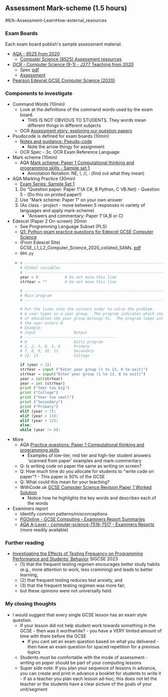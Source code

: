 Assessment Mark-scheme (1.5 hours)
-----------------------

#6/b-Assessment-LearnHow-external_resources

### Exam Boards

Each exam board publish's sample assessment material.

* [AQA - 8525 from 2020](https://www.aqa.org.uk/subjects/computer-science-and-it/gcse/computer-science-8525)
    * [Computer Science (8525) Assessment resources](https://www.aqa.org.uk/subjects/computer-science-and-it/gcse/computer-science-8525/assessment-resources)
* [OCR - Computer Science (9-1) - J277 Teaching from 2020](https://www.ocr.org.uk/qualifications/gcse/computer-science-j277-from-2020/)
    * Spec [pdf](https://www.ocr.org.uk/Images/558027-specification-gcse-computer-science-j277.pdf)
    * [Assessment](https://www.ocr.org.uk/qualifications/gcse/computer-science-j277-from-2020/assessment/)
* [Pearson Edexcel GCSE Computer Science (2020)](https://qualifications.pearson.com/en/qualifications/edexcel-gcses/computer-science-2020.coursematerials.html)


### Components to investigate

* Command Words (10min)
    * Look at the definitions of the command words used by the exam board.
        * THIS IS NOT OBVIOUS TO STUDENTS. They words mean different things in different subjects
    * OCR [Assessment story: exploring our question papers](https://www.ocr.org.uk/Images/562109-assessment-story-exploring-our-question-papers.pdf)
* Psudocode is defined for exam boards (10min)
    * [Notes and guidance: Pseudo-code](https://filestore.aqa.org.uk/resources/computing/AQA-8525-NG-PC.PDF)
        * Note the arrow thingy for assignment
    * OCR Spec - 3c. OCR Exam Reference Language
* Mark scheme (10min)
    * AQA [Mark scheme: Paper 1 Computational thinking and programming skills - Sample set 1](https://filestore.aqa.org.uk/resources/computing/AQA-85251-SMS-S1.PDF)
        * Annotation Notation: NE, I, //, : (find out what they mean)
* AQA Marking Practice (30min)
    * [Exam Series: Sample Set 1](https://www.aqa.org.uk/subjects/computer-science-and-it/gcse/computer-science-8525/assessment-resources?num_ranks=200&f.Exam+series%7CW=Sample+set+1&sort=date)
    1. Do "Question paper: Paper 1"(A C#, B Python, C VB.Net) - Question 5 - (Do this on printed paper!)
    2. Use "Mark scheme: Paper 1" on your own answer
    3. (As class - project - move between 5 responses in variety of languages and apply mark-scheme)
        * "Answers and commentary: Paper 1"(A,B or C)
* Edexcel (Paper 2 On-screen) 20min
    * See Programming Language Subset (PLS)
    * [Q1: Python exam practice questions for Edexcel GCSE Computer Science](https://blog.withcode.uk/2022/03/q1-python-exam-practice-questions-for-edexcel-gcse-computer-science/)
    * (From Edexcel Site) GCSE_L1_L2_Computer_Science_2020_collated_SAMs. [pdf](https://qualifications.pearson.com/content/dam/pdf/GCSE/Computer%20Science/2020/specification-and-sample-assessments/GCSE_L1_L2_Computer_Science_2020_collated_SAMs.pdf)
    * `Q04.py`
    *   ```python
        # -------------------------------------------------------------------
        # Global variables
        # -------------------------------------------------------------------
        year = 0            # Do not move this line
        strYear = ""        # Do not move this line

        # -------------------------------------------------------------------
        # Main program
        # -------------------------------------------------------------------

        # Put the lines into the correct order to solve the problem.
        # A user types in a year group.  The program indicates which stage
        # of education the year group belongs to.  The program loops until
        # the user enters 0.
        # Example:
        # Input                 Output
        # -----------------------------------------
        # 0                     Exits program
        # 1, 2, 3, 4, 5, 6      Primary
        # 7, 8, 9, 10, 11       Secondary
        # 12, 13                College

        if (year < 1):
        strYear = input ("Enter year group (1 to 13, 0 to exit)")
        strYear = input("Enter year group (1 to 13, 0 to exit)")
        year = int(strYear)
        year = int (strYear)
        print ("Year too big")
        print ("College")
        print ("Year too small")
        print ("Secondary")
        print ("Primary")
        elif (year < 7):
        elif (year > 13):
        elif (year < 12):
        else:
        while (year != 0):
        ```
* More
    * AQA [Practice questions: Paper 1 Computational thinking and programming skills](https://filestore.aqa.org.uk/resources/computing/AQA-85251-PQ-S1.PDF)
        * Examples of low-tier, mid tier and high-tier student answers 'scanned from paper' examples and mark-commentary
    * Q: Is writing code on paper the same as writing on screen?
    * Q: How much time do you allocate for students to "write code on paper"? - This paper is 50% of the GCSE
    * Q: What could this mean for your teaching?
    * WithCode.uk [GCSE Computer Science Revision Paper 1 Worked Solution](https://blog.withcode.uk/gcse-computer-science-revision-paper-1-worked-solution/)
        * Notice how he highlights the key words and describes each of the words
* Examiners report
    * Identify common patterns/misconceptions
    * [PGOnline - GCSE Computing - Examiners Report Summaries](https://www.pgonline.co.uk/landing/examiners-report-summaries/)
    * [AQA A-Level - computer-science-7516-7517 - Examiners Reports](https://www.aqa.org.uk/subjects/computer-science-and-it/as-and-a-level/computer-science-7516-7517/assessment-resources?f.Resource+type%7C6=Examiner+reports) (more readily available)


### Further reading

* [Investigating the Effects of Testing Frequency on Programming Performance and Students' Behavior](https://dl.acm.org/doi/10.1145/3545945.3569821) SIGCSE 2023
    * (1) that the frequent testing regimen encourages better study habits (e.g., more attention to work, less cramming) and leads to better learning, 
    * (2) that frequent testing reduces test anxiety, and 
    * (3) that the frequent testing regimen was more fair, 
    * but these opinions were not universally held.


### My closing thoughts

* I would suggest that every single GCSE lesson has an exam style question.
    * If your lesson did not help student work towards something in the GCSE - then was it worthwhile? - you have a VERY limited amount of time with them before the GCSE
        * If you cant set an exam question based on what you delivered - then have an exam question for spaced repetition for a previous topics
    * Students must be comfortable with the mode of assessment - *writing on paper* should be part of your computing lessons
    * Super side note: If you plan your sequence of lessons in advance, you can create and print in advance a booklet for students to write it - if as a teacher you plan each lesson ad-hoc; this does not let the teacher or the students have a clear picture of the goals of your unit/segment
